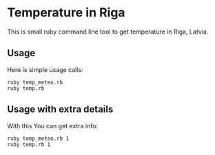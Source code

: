 Temperature in Riga
====================

This is small ruby command line tool to get temperature in Riga, Latvia.

Usage
---------------------

Here is simple usage calls:

    ruby temp_meteo.rb
    ruby temp.rb

Usage with extra details
---------------------

With this You can get extra info:

    ruby temp_meteo.rb 1
    ruby temp.rb 1